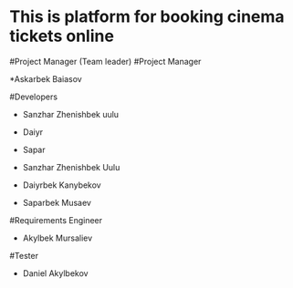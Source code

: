 # This is platform for booking cinema tickets online 


#Project Manager (Team leader)
#Project Manager

*Askarbek Baiasov

#Developers

* Sanzhar Zhenishbek uulu
* Daiyr
* Sapar


* Sanzhar Zhenishbek Uulu
* Daiyrbek Kanybekov
* Saparbek Musaev

#Requirements Engineer

* Akylbek Mursaliev

#Tester

* Daniel Akylbekov



